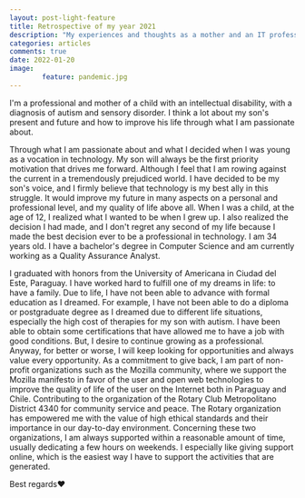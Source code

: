 ```yaml
---
layout: post-light-feature
title: Retrospective of my year 2021
description: "My experiences and thoughts as a mother and an IT professional during the pandemic year"
categories: articles
comments: true
date: 2022-01-20
image: 
        feature: pandemic.jpg
---
```

I'm a professional and mother of a child with an intellectual disability, with a diagnosis of autism and sensory disorder. I think a lot about my son's present and future and how to improve his life through what I am passionate about.

Through what I am passionate about and what I decided when I was young as a vocation in technology. My son will always be the first priority motivation that drives me forward. Although I feel that I am rowing against the current in a tremendously prejudiced world. I have decided to be my son's voice, and I firmly believe that technology is my best ally in this struggle. It would improve my future in many aspects on a personal and professional level, and my quality of life above all. When I was a child, at the age of 12, I realized what I wanted to be when I grew up. I also realized the decision I had made, and I don't regret any second of my life because I made the best decision ever to be a professional in technology. I am 34 years old. I have a bachelor's degree in Computer Science and am currently working as a Quality Assurance Analyst.

I graduated with honors from the University of Americana in Ciudad del Este, Paraguay. I have worked hard to fulfill one of my dreams in life: to have a family. Due to life, I have not been able to advance with formal education as I dreamed. For example, I have not been able to do a diploma or postgraduate degree as I dreamed due to different life situations, especially the high cost of therapies for my son with autism. I have been able to obtain some certifications that have allowed me to have a job with good conditions. But, I desire to continue growing as a professional. Anyway, for better or worse, I will keep looking for opportunities and always value every opportunity. As a commitment to give back, I am part of non-profit organizations such as the Mozilla community, where we support the Mozilla manifesto in favor of the user and open web technologies to improve the quality of life of the user on the Internet both in Paraguay and Chile. Contributing to the organization of the Rotary Club Metropolitano District 4340 for community service and peace. The Rotary organization has empowered me with the value of high ethical standards and their importance in our day-to-day environment. Concerning these two organizations, I am always supported within a reasonable amount of time, usually dedicating a few hours on weekends. I especially like giving support online, which is the easiest way I have to support the activities that are generated. 

Best regards❤️ 
